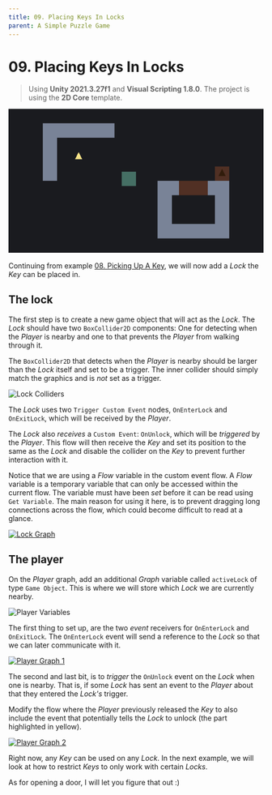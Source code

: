 ```yaml
---
title: 09. Placing Keys In Locks
parent: A Simple Puzzle Game
---
```


# 09. Placing Keys In Locks

> Using **Unity 2021.3.27f1** and **Visual Scripting 1.8.0**. The project is using the **2D Core** template.

![Demo](./demo.gif)

Continuing from example [08. Picking Up A Key](../08-picking-up-a-key/08-picking-up-a-key), we will now add a *Lock* the *Key* can be placed in.

## The lock

The first step is to create a new game object that will act as the *Lock*. The *Lock* should have two `BoxCollider2D` components: One for detecting when the *Player* is nearby and one to that prevents the *Player* from walking through it.

The `BoxCollider2D` that detects when the *Player* is nearby should be larger than the *Lock* itself and set to be a trigger. The inner collider should simply match the graphics and is *not* set as a trigger.

<img src="./lock-colliders-1x.webp" srcset="./lock-colliders-1x.webp 1x, ./lock-colliders-2x.webp 2x" alt="Lock Colliders">

The *Lock* uses two `Trigger Custom Event` nodes, `OnEnterLock` and `OnExitLock`, which will be received by the *Player*.

The *Lock* also *receives* a `Custom Event`: `OnUnlock`, which will be *triggered* by the *Player*. This flow will then receive the *Key* and set its position to the same as the *Lock* and disable the collider on the *Key* to prevent further interaction with it.

Notice that we are using a *Flow* variable in the custom event flow. A *Flow* variable is a temporary variable that can only be accessed within the current flow. The variable must have been *set* before it can be read using `Get Variable`. The main reason for using it here, is to prevent dragging long connections across the flow, which could become difficult to read at a glance.

[![Lock Graph](./lock-graph.png)](./lock-graph.png)

## The player

On the *Player* graph, add an additional *Graph* variable called `activeLock` of type `Game Object`. This is where we will store which *Lock* we are currently nearby.

<img src="./player-variables-1x.webp" srcset="./player-variables-1x.webp 1x, ./player-variables-2x.webp 2x" alt="Player Variables">

The first thing to set up, are the two *event* receivers for `OnEnterLock` and `OnExitLock`. The `OnEnterLock` event will send a reference to the *Lock* so that we can later communicate with it.

[<img src="./player-graph-1-1x.webp" srcset="./player-graph-1-1x.webp 1x, ./player-graph-1-2x.webp 2x" alt="Player Graph 1">](./player-graph-1-2x.webp)

The second and last bit, is to *trigger* the `OnUnlock` event on the *Lock* when one is nearby. That is, if some *Lock* has sent an event to the *Player* about that they entered the *Lock's* trigger.

Modify the flow where the *Player* previously released the *Key* to also include the event that potentially tells the *Lock* to unlock (the part highlighted in yellow).

[<img src="./player-graph-2-1x.webp" srcset="./player-graph-2-1x.webp 1x, ./player-graph-2-2x.webp 2x" alt="Player Graph 2">](./player-graph-2-2x.webp)

Right now, any *Key* can be used on any *Lock*. In the next example, we will look at how to restrict *Keys* to only work with certain *Locks*.

As for opening a door, I will let you figure that out :)